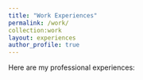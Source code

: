 ```yaml
---
title: "Work Experiences"
permalink: /work/
collection:work
layout: experiences
author_profile: true
---
```


Here are my professional experiences: